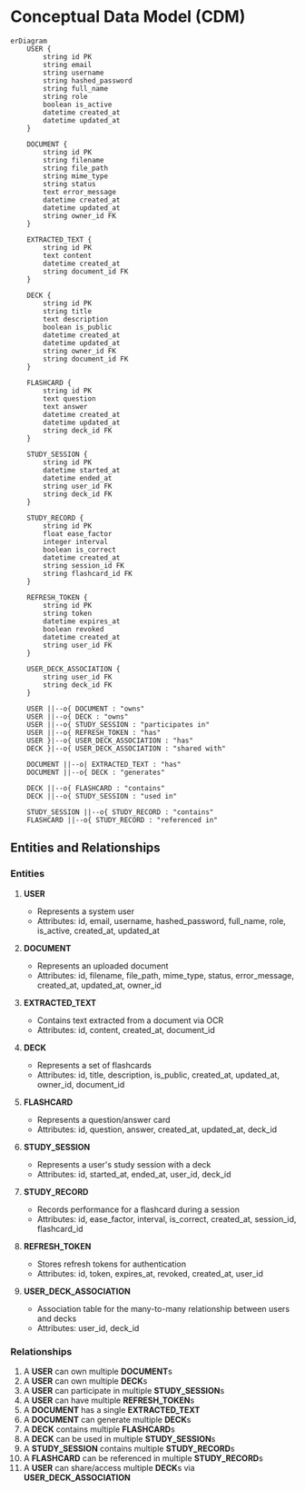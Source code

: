 # Conceptual Data Model (CDM)

```mermaid
erDiagram
    USER {
        string id PK
        string email
        string username
        string hashed_password
        string full_name
        string role
        boolean is_active
        datetime created_at
        datetime updated_at
    }

    DOCUMENT {
        string id PK
        string filename
        string file_path
        string mime_type
        string status
        text error_message
        datetime created_at
        datetime updated_at
        string owner_id FK
    }

    EXTRACTED_TEXT {
        string id PK
        text content
        datetime created_at
        string document_id FK
    }

    DECK {
        string id PK
        string title
        text description
        boolean is_public
        datetime created_at
        datetime updated_at
        string owner_id FK
        string document_id FK
    }

    FLASHCARD {
        string id PK
        text question
        text answer
        datetime created_at
        datetime updated_at
        string deck_id FK
    }

    STUDY_SESSION {
        string id PK
        datetime started_at
        datetime ended_at
        string user_id FK
        string deck_id FK
    }

    STUDY_RECORD {
        string id PK
        float ease_factor
        integer interval
        boolean is_correct
        datetime created_at
        string session_id FK
        string flashcard_id FK
    }

    REFRESH_TOKEN {
        string id PK
        string token
        datetime expires_at
        boolean revoked
        datetime created_at
        string user_id FK
    }

    USER_DECK_ASSOCIATION {
        string user_id FK
        string deck_id FK
    }

    USER ||--o{ DOCUMENT : "owns"
    USER ||--o{ DECK : "owns"
    USER ||--o{ STUDY_SESSION : "participates in"
    USER ||--o{ REFRESH_TOKEN : "has"
    USER }|--o{ USER_DECK_ASSOCIATION : "has"
    DECK }|--o{ USER_DECK_ASSOCIATION : "shared with"

    DOCUMENT ||--o| EXTRACTED_TEXT : "has"
    DOCUMENT ||--o{ DECK : "generates"

    DECK ||--o{ FLASHCARD : "contains"
    DECK ||--o{ STUDY_SESSION : "used in"

    STUDY_SESSION ||--o{ STUDY_RECORD : "contains"
    FLASHCARD ||--o{ STUDY_RECORD : "referenced in"
```

## Entities and Relationships

### Entities

1. **USER**
   - Represents a system user
   - Attributes: id, email, username, hashed_password, full_name, role, is_active, created_at, updated_at

2. **DOCUMENT**
   - Represents an uploaded document
   - Attributes: id, filename, file_path, mime_type, status, error_message, created_at, updated_at, owner_id

3. **EXTRACTED_TEXT**
   - Contains text extracted from a document via OCR
   - Attributes: id, content, created_at, document_id

4. **DECK**
   - Represents a set of flashcards
   - Attributes: id, title, description, is_public, created_at, updated_at, owner_id, document_id

5. **FLASHCARD**
   - Represents a question/answer card
   - Attributes: id, question, answer, created_at, updated_at, deck_id

6. **STUDY_SESSION**
   - Represents a user's study session with a deck
   - Attributes: id, started_at, ended_at, user_id, deck_id

7. **STUDY_RECORD**
   - Records performance for a flashcard during a session
   - Attributes: id, ease_factor, interval, is_correct, created_at, session_id, flashcard_id

8. **REFRESH_TOKEN**
   - Stores refresh tokens for authentication
   - Attributes: id, token, expires_at, revoked, created_at, user_id

9. **USER_DECK_ASSOCIATION**
   - Association table for the many-to-many relationship between users and decks
   - Attributes: user_id, deck_id

### Relationships

1. A **USER** can own multiple **DOCUMENT**s
2. A **USER** can own multiple **DECK**s
3. A **USER** can participate in multiple **STUDY_SESSION**s
4. A **USER** can have multiple **REFRESH_TOKEN**s
5. A **DOCUMENT** has a single **EXTRACTED_TEXT**
6. A **DOCUMENT** can generate multiple **DECK**s
7. A **DECK** contains multiple **FLASHCARD**s
8. A **DECK** can be used in multiple **STUDY_SESSION**s
9. A **STUDY_SESSION** contains multiple **STUDY_RECORD**s
10. A **FLASHCARD** can be referenced in multiple **STUDY_RECORD**s
11. A **USER** can share/access multiple **DECK**s via **USER_DECK_ASSOCIATION**
